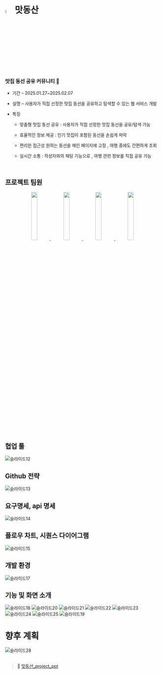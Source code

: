 # <img src="https://github.com/user-attachments/assets/f03fb166-42b1-4805-b01c-6cb4ea601c2d" width="5%" height="5%" alt="tastehill"/> 맛동산 


### 맛집 동선 공유 커뮤니티 🤤


- 기간  –  2025.01.27~2025.02.07
- 설명  –  사용자가 직접 선정한 맛집 동선을 공유하고 탐색할 수 있는 웹 서비스 개발

- 특징 

  - 맞춤형 맛집 동선 공유 : 사용자가 직접 선정한 맛집 동선을 공유/탐색 가능

  - 효율적인 정보 제공 : 인기 맛집이 포함된 동선을 손쉽게 파악

  - 편리한 접근성
    원하는 동선을 메인 페이지에 고정 , 
    여행 중에도 간편하게 조회

  - 실시간 소통 :    작성자와의 채팅 기능으로 ,    여행 관련 정보를 직접 공유 가능
 <br>

 ## 프로젝트 팀원
<div align="center">
  <a href="https://github.com/Hoshi03">
    <img src="https://github.com/user-attachments/assets/e97b542c-88fa-4143-901b-30fce46d8010" width="20%" height="20%"/>
  </a>
  <a href="https://github.com/sir-Crab">
    <img src="https://github.com/user-attachments/assets/fd2d451a-178c-4b7c-8e65-3564e87215aa" width="20%" height="20%"/>
  </a>
  <a href="https://github.com/ysj8284">
    <img src="https://github.com/user-attachments/assets/200ec3b5-0a6a-4148-be5a-b557fc95409e" width="20%" height="20%"/>
  </a>
  <a href="https://github.com/nahmeee">
    <img src="https://github.com/user-attachments/assets/e31a7be3-7875-43b0-9b8b-15bc2f05c246" width="20%" height="20%"/>
  </a>
</div>


## 협업 툴
![슬라이드12](https://github.com/user-attachments/assets/9d623691-2e9f-4f92-90b5-9b288d1cf7de)


## Github 전략
![슬라이드13](https://github.com/user-attachments/assets/e57f0e84-2f5f-4265-8de8-8176fb47f992)


## 요구명세, api 명세
![슬라이드14](https://github.com/user-attachments/assets/9040e145-e090-40a9-adcf-1b39931ff82b)


## 플로우 차트, 시퀀스 다이어그램
![슬라이드15](https://github.com/user-attachments/assets/f857fd3e-57d2-4a30-a761-036040bd255d)


## 개발 환경
![슬라이드17](https://github.com/user-attachments/assets/a2224bf7-a03e-45e0-87ee-a6f27a3d556c)


## 기능 및 화면 소개 
![슬라이드18](https://github.com/user-attachments/assets/703e0de9-3b7b-44ad-81d9-b586dc98dfee)
![슬라이드20](https://github.com/user-attachments/assets/a189e9b9-a07b-4519-b470-a98a06f183fb)
![슬라이드21](https://github.com/user-attachments/assets/8579f0e9-5766-4311-a84b-4383180022a3)
![슬라이드22](https://github.com/user-attachments/assets/5fa8c965-fa19-4999-ac54-43034041124e)
![슬라이드23](https://github.com/user-attachments/assets/861fad80-e72d-44de-908d-2ddfb0fb3317)
![슬라이드24](https://github.com/user-attachments/assets/70f943d8-d40a-4957-946e-70dd5d94ef6f)
![슬라이드25](https://github.com/user-attachments/assets/6ccd62ae-5511-404d-b23b-d3ed746bf581)
![슬라이드19](https://github.com/user-attachments/assets/614144c2-88ec-4e6b-a471-0a6736524f68)

# 향후 계획

![슬라이드28](https://github.com/user-attachments/assets/770b11f4-b8ae-42a0-b965-55621c40a98c)
<br><br>

> 📁 [맛동산_project_ppt](https://github.com/user-attachments/files/18775582/_project.pptx)







